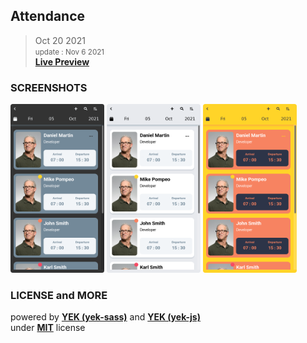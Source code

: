 ## Attendance

> Oct 20 2021\
> <small>update : Nov 6 2021</small>\
> <a href="https://codepen.io/miko-github/full/QWMmbxp" target="_blank"><strong>Live Preview</strong></a>

<!--
Hi there 👋,
if you like my `README.md`, don't worry, use them 🤗
i mean you can copy/paste them 😉
because i love ❤️ opensource, did you like it?
-->
<!-- [![Open Source Love][badge-open-source]][social-github] -->

### SCREENSHOTS

<img src="./screenshots/screenshot-2.png" title="{TITLE}" alt="attendance - miko-github - 2021" width="150" height="270" /> <img src="./screenshots/screenshot-1.png" title="{TITLE}" alt="attendance - mikoloism - 2021" width="150" height="270" /> <img src="./screenshots/screenshot-3.png" title="{TITLE}" alt="attendance - mikoloism - 2021" width="150" height="270" />

### LICENSE and MORE

powered by [<strong>YEK (yek-sass)</strong>](https://github.com/yek-org/yek-sass) and [<strong>YEK (yek-js)</strong>](https://github.com/yek-org/yek-js)\
under [<strong>MIT</strong>](./LICENSE) license
